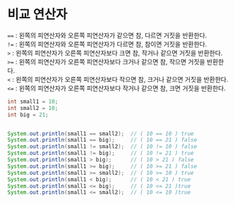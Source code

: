 # 비교 연산자

```==``` :  왼쪽의 피연산자와 오른쪽 피연산자가 같으면 참, 다르면 거짓을 반환한다.  
```!=```  : 왼쪽의 피연산자와 오른쪽 피연산자가 다르면 참, 참이면 거짓을 반환한다.  
```>``` : 왼쪽의 피연산자가 오른쪽 피연산자보다 크면 참, 작거나 같으면 거짓을 반환한다.  
```>=``` : 왼쪽의 피연산자가 오른쪽 피연산자보다 크거나 같으면 참, 작으면 거짓을 반환한다.  
```<```  : 왼쪽의 피연산자가 오른쪽 피연산자보다 작으면 참, 크거나 같으면 거짓을 반환한다.  
```<=```  : 왼쪽의 피연산자가 오른쪽 피연산자보다 작거나 같으면 참, 크면 거짓을 반환한다.


```java
int small1 = 10;
int small2 = 10;
int big = 21;


System.out.println(small1 == small2);  // ( 10 == 10 ) true 
System.out.println(small1 == big);     // ( 10 == 21 ) false
System.out.println(small1 != small2);  // ( 10 != 10 ) false
System.out.println(small1 != big);     // ( 10 != 21 ) true
System.out.println(small1 > big);      // ( 10 > 21 ) false
System.out.println(small1 >= big);     // ( 10 >= 21 ) false
System.out.println(small1 >= small2);  // ( 10 >= 10 ) true
System.out.println(small1 < big);      // ( 10 < 21 ) true
System.out.println(small1 <= big);     // ( 10 <= 21 )true
System.out.println(small1 <= small2);  // ( 10 <= 10 )true

```